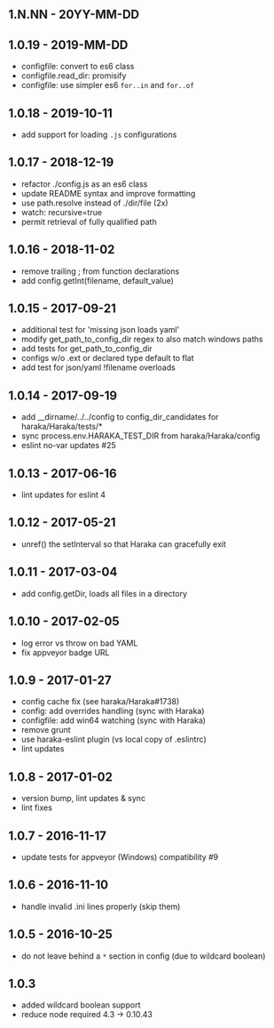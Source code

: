 
## 1.N.NN - 20YY-MM-DD

## 1.0.19 - 2019-MM-DD

- configfile: convert to es6 class
- configfile.read_dir: promisify
- configfile: use simpler es6 `for..in` and `for..of`


## 1.0.18 - 2019-10-11

- add support for loading `.js` configurations


## 1.0.17 - 2018-12-19

- refactor ./config.js as an es6 class
- update README syntax and improve formatting
- use path.resolve instead of ./dir/file (2x)
- watch: recursive=true
- permit retrieval of fully qualified path


## 1.0.16 - 2018-11-02

- remove trailing ; from function declarations
- add config.getInt(filename, default_value)


## 1.0.15 - 2017-09-21

- additional test for 'missing json loads yaml'
- modify get_path_to_config_dir regex to also match windows paths
- add tests for get_path_to_config_dir
- configs w/o .ext or declared type default to flat
- add test for json/yaml !filename overloads


## 1.0.14 - 2017-09-19

- add __dirname/../../config to config_dir_candidates for haraka/Haraka/tests/*
- sync process.env.HARAKA_TEST_DIR from haraka/Haraka/config
- eslint no-var updates #25


## 1.0.13 - 2017-06-16

- lint updates for eslint 4


## 1.0.12 - 2017-05-21

- unref() the setInterval so that Haraka can gracefully exit


## 1.0.11 - 2017-03-04

- add config.getDir, loads all files in a directory


## 1.0.10 - 2017-02-05

- log error vs throw on bad YAML
- fix appveyor badge URL


## 1.0.9 - 2017-01-27

- config cache fix (see haraka/Haraka#1738)
- config: add overrides handling (sync with Haraka)
- configfile: add win64 watching (sync with Haraka)
- remove grunt
- use haraka-eslint plugin (vs local copy of .eslintrc)
- lint updates


## 1.0.8 - 2017-01-02

- version bump, lint updates & sync
- lint fixes


## 1.0.7 - 2016-11-17

- update tests for appveyor (Windows) compatibility #9


## 1.0.6 - 2016-11-10

- handle invalid .ini lines properly (skip them)


## 1.0.5 - 2016-10-25

- do not leave behind a `*` section in config (due to wildcard boolean)


## 1.0.3

- added wildcard boolean support
- reduce node required 4.3 -> 0.10.43
